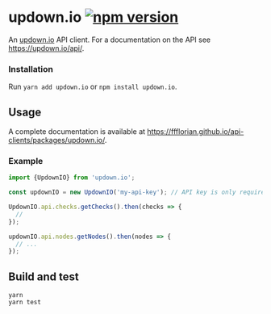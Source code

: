 # updown.io [![npm version](https://img.shields.io/npm/v/updown.io.svg)](https://www.npmjs.com/package/updown.io)

An [updown.io](https://updown.io) API client. For a documentation on the API see https://updown.io/api/.

### Installation

Run `yarn add updown.io` or `npm install updown.io`.

## Usage

A complete documentation is available at https://ffflorian.github.io/api-clients/packages/updown.io/.

### Example

```ts
import {UpdownIO} from 'updown.io';

const updownIO = new UpdownIO('my-api-key'); // API key is only required for checks

UpdownIO.api.checks.getChecks().then(checks => {
  //
});

updownIO.api.nodes.getNodes().then(nodes => {
  // ...
});
```

## Build and test

```
yarn
yarn test
```

